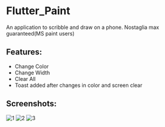# Flutter_Paint

An application to scribble and draw on a phone. 
Nostaglia max guaranteed(MS paint users)

## Features:
- Change Color
- Change Width 
- Clear All 
- Toast added after changes in color and screen clear

## Screenshots:

![1](https://user-images.githubusercontent.com/45462725/106442878-d8846680-64a1-11eb-8774-849230a922c0.png)
![2](https://user-images.githubusercontent.com/45462725/106442875-d6baa300-64a1-11eb-9796-240c9595681f.png)
![3](https://user-images.githubusercontent.com/45462725/106442879-d8846680-64a1-11eb-87db-f3bc0527fa2c.png)
